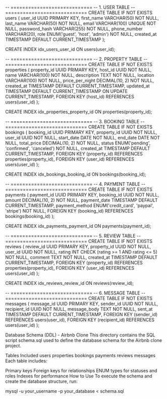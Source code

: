 -- ============================ -- 1. USER TABLE -- ============================ CREATE TABLE IF NOT EXISTS users ( user_id UUID PRIMARY KEY, first_name VARCHAR(50) NOT NULL, last_name VARCHAR(50) NOT NULL, email VARCHAR(100) UNIQUE NOT NULL, password_hash VARCHAR(255) NOT NULL, phone_number VARCHAR(20), role ENUM('guest', 'host', 'admin') NOT NULL, created_at TIMESTAMP DEFAULT CURRENT_TIMESTAMP );

CREATE INDEX idx_users_user_id ON users(user_id);

-- ============================ -- 2. PROPERTY TABLE -- ============================ CREATE TABLE IF NOT EXISTS properties ( property_id UUID PRIMARY KEY, host_id UUID NOT NULL, name VARCHAR(100) NOT NULL, description TEXT NOT NULL, location VARCHAR(100) NOT NULL, price_per_night DECIMAL(10, 2) NOT NULL, created_at TIMESTAMP DEFAULT CURRENT_TIMESTAMP, updated_at TIMESTAMP DEFAULT CURRENT_TIMESTAMP ON UPDATE CURRENT_TIMESTAMP, FOREIGN KEY (host_id) REFERENCES users(user_id) );

CREATE INDEX idx_properties_property_id ON properties(property_id);

-- ============================ -- 3. BOOKING TABLE -- ============================ CREATE TABLE IF NOT EXISTS bookings ( booking_id UUID PRIMARY KEY, property_id UUID NOT NULL, user_id UUID NOT NULL, start_date DATE NOT NULL, end_date DATE NOT NULL, total_price DECIMAL(10, 2) NOT NULL, status ENUM('pending', 'confirmed', 'canceled') NOT NULL, created_at TIMESTAMP DEFAULT CURRENT_TIMESTAMP, FOREIGN KEY (property_id) REFERENCES properties(property_id), FOREIGN KEY (user_id) REFERENCES users(user_id) );

CREATE INDEX idx_bookings_booking_id ON bookings(booking_id);

-- ============================ -- 4. PAYMENT TABLE -- ============================ CREATE TABLE IF NOT EXISTS payments ( payment_id UUID PRIMARY KEY, booking_id UUID NOT NULL, amount DECIMAL(10, 2) NOT NULL, payment_date TIMESTAMP DEFAULT CURRENT_TIMESTAMP, payment_method ENUM('credit_card', 'paypal', 'stripe') NOT NULL, FOREIGN KEY (booking_id) REFERENCES bookings(booking_id) );

CREATE INDEX idx_payments_payment_id ON payments(payment_id);

-- ============================ -- 5. REVIEW TABLE -- ============================ CREATE TABLE IF NOT EXISTS reviews ( review_id UUID PRIMARY KEY, property_id UUID NOT NULL, user_id UUID NOT NULL, rating INT CHECK (rating >= 1 AND rating <= 5) NOT NULL, comment TEXT NOT NULL, created_at TIMESTAMP DEFAULT CURRENT_TIMESTAMP, FOREIGN KEY (property_id) REFERENCES properties(property_id), FOREIGN KEY (user_id) REFERENCES users(user_id) );

CREATE INDEX idx_reviews_review_id ON reviews(review_id);

-- ============================ -- 6. MESSAGE TABLE -- ============================ CREATE TABLE IF NOT EXISTS messages ( message_id UUID PRIMARY KEY, sender_id UUID NOT NULL, recipient_id UUID NOT NULL, message_body TEXT NOT NULL, sent_at TIMESTAMP DEFAULT CURRENT_TIMESTAMP, FOREIGN KEY (sender_id) REFERENCES users(user_id), FOREIGN KEY (recipient_id) REFERENCES users(user_id) );

Database Schema (DDL) - Airbnb Clone
This directory contains the SQL script schema.sql used to define the database schema for the Airbnb clone project.

Tables Included
users
properties
bookings
payments
reviews
messages
Each table includes:

Primary keys
Foreign keys for relationships
ENUM types for statuses and roles
Indexes for performance
How to Use
To execute the schema and create the database structure, run:

mysql -u your_username -p your_database < schema.sql
